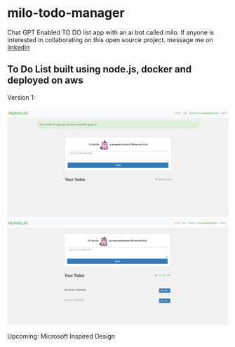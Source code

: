 # milo-todo-manager

Chat GPT Enabled TO DO list app with an ai bot called milo. If anyone is interested in collaborating on this open source project. message me on <a href="https://www.linkedin.com/in/hamza-tatheer-89b123197/">linkedin</a>

##  To Do List built using node.js, docker and deployed on aws


Version 1:
<br/>
<br/>
<img src="https://github.com/HamzaTatheer/milo-todo-manager/raw/main//ui_v1_1.PNG"/>
<br/>
<img src="https://github.com/HamzaTatheer/milo-todo-manager/raw/main//ui_v1_2.PNG"/>


Upcoming:
Microsoft Inspired Design
